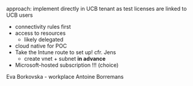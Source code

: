 approach: implement directly in UCB tenant as test licenses are linked to UCB users

- connectivity rules first
- access to resources
	- likely delegated
- cloud native for POC
- Take the Intune route to set up! cfr. Jens
	- create vnet + subnet __in advance__
- Microsoft-hosted subscription !!! (choice)

Eva Borkovska - workplace
Antoine Borremans